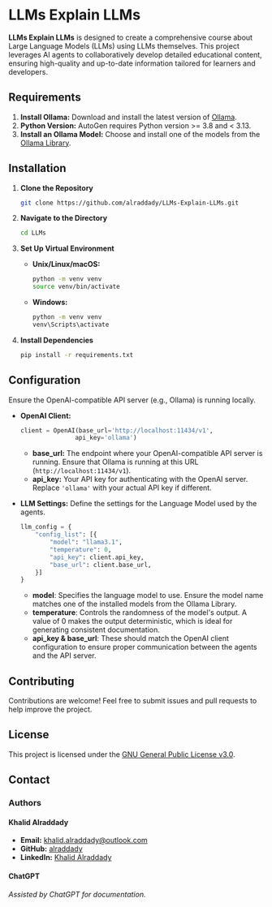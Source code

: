 # LLMs Explain LLMs
**LLMs Explain LLMs** is designed to create a comprehensive course about Large Language Models (LLMs) using LLMs themselves. This project leverages AI agents to collaboratively develop detailed educational content, ensuring high-quality and up-to-date information tailored for learners and developers.

## Requirements
1. **Install Ollama:** Download and install the latest version of [Ollama](https://ollama.com/).
2. **Python Version:** AutoGen requires Python version >= 3.8 and < 3.13.
3. **Install an Ollama Model:** Choose and install one of the models from the [Ollama Library](https://ollama.com/library).

## Installation
1. **Clone the Repository**
    ```bash
    git clone https://github.com/alraddady/LLMs-Explain-LLMs.git
    ```
2. **Navigate to the Directory**
    ```bash
    cd LLMs
    ```
3. **Set Up Virtual Environment**

    - **Unix/Linux/macOS:**
        ```bash
        python -m venv venv
        source venv/bin/activate
        ```
    - **Windows:**
        ```bash
        python -m venv venv
        venv\Scripts\activate
        ```
4. **Install Dependencies**
    ```bash
    pip install -r requirements.txt
    ```

## Configuration
Ensure the OpenAI-compatible API server (e.g., Ollama) is running locally.
- **OpenAI Client:**
    ```python
    client = OpenAI(base_url='http://localhost:11434/v1',
                   api_key='ollama')
    ```
  - **base_url:** The endpoint where your OpenAI-compatible API server is running. Ensure that Ollama is running at this URL (`http://localhost:11434/v1`).
  - **api_key:** Your API key for authenticating with the OpenAI server. Replace `'ollama'` with your actual API key if different.

- **LLM Settings:**
  Define the settings for the Language Model used by the agents.

    ```python
    llm_config = {
        "config_list": [{
            "model": "llama3.1",
            "temperature": 0,
            "api_key": client.api_key,
            "base_url": client.base_url,
        }]
    }
    ```
  - **model**: Specifies the language model to use. Ensure the model name matches one of the installed models from the Ollama Library.
  - **temperature**: Controls the randomness of the model's output. A value of 0 makes the output deterministic, which is ideal for generating consistent documentation.
  - **api_key & base_url**: These should match the OpenAI client configuration to ensure proper communication between the agents and the API server.

## Contributing
Contributions are welcome! Feel free to submit issues and pull requests to help improve the project.

## License
This project is licensed under the [GNU General Public License v3.0](LICENSE).

## Contact

### Authors

#### Khalid Alraddady
- **Email:** khalid.alraddady@outlook.com
- **GitHub:** [alraddady](https://github.com/alraddady)
- **LinkedIn:** [Khalid Alraddady](https://sa.linkedin.com/in/khalid-alraddady)

#### ChatGPT

*Assisted by ChatGPT for documentation.*

